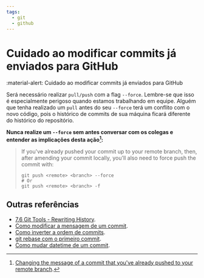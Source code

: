 ```yaml
---
tags:
  - git
  - github
---
```


# Cuidado ao modificar commits já enviados para GitHub

:material-alert: Cuidado ao modificar commits já enviados para GitHub

Será necessário realizar `pull/push` com a flag `--force`.
Lembre-se que isso é especialmente perigoso quando estamos trabalhando em equipe.
Alguém que tenha realizado um `pull` antes do seu `--force` terá um conflito com o novo código, pois o histórico de commits de sua máquina ficará diferente do histórico do repositório.

**Nunca realize um `--force` sem antes conversar com os colegas e entender as implicações desta ação[^1]:**

> If you've already pushed your commit up to your remote branch, then, after amending your commit locally, you'll also need to force push the commit with:
>
>```
>git push <remote> <branch> --force
># Or
>git push <remote> <branch> -f
>```

## Outras referências

- [7.6 Git Tools - Rewriting History](https://git-scm.com/book/en/v2/Git-Tools-Rewriting-History).
- [Como modificar a mensagem de um commit](./20250314_como_modificar_mensagem_commit.md).
- [Como inverter a ordem de commits](./20250315_como_inverter_a_ordem_de_commits.md).
- [git rebase com o primeiro commit](./20250315_git_rebase_com_o_primeiro_commit.md).
- [Como mudar datetime de um commit](./20250317_como_mudar_datetime_de_um_commit.md).

[^1]: [Changing the message of a commit that you've already pushed to your remote branch](https://stackoverflow.com/questions/179123/how-to-modify-existing-unpushed-commit-messages/179147#179147:~:text=not%20get%20committed.\)-,Changing,-the%20message%20of).
